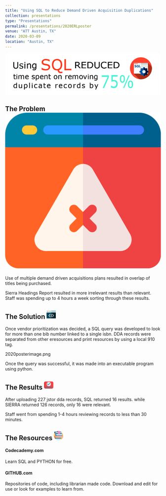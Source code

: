 ```yaml
---
title: "Using SQL to Reduce Demand Driven Acquisition Duplications"
collection: presentations
type: "Presentations"
permalink: /presentations/2020ERLposter
venue: "ATT Austin, TX"
date: 2020-03-09
location: "Austin, TX"
---
```


![Using SQL reduced time spent on removing duplicate records by 75%](https://github.com/KyleneKristine/KyleneKristine.github.io/blob/master/_presentations/2020posterheader.jpg?raw=true "Using SQL reduced time spent on removing duplicate records by 75%")

The Problem <img src="https://github.com/KyleneKristine/KyleneKristine.github.io/blob/master/_presentations/problem.png">
---
Use of multiple demand driven acquisitions plans resulted in overlap of titles being purchased.

Sierra Headings Report resulted in more irrelevant results than relevant. Staff was spending up to 4 hours a week sorting through these results.

The Solution <img src="https://github.com/KyleneKristine/KyleneKristine.github.io/blob/master/_presentations/code.png" width="30" height="30">
---
Once vendor prioritization was decided, a SQL query was developed to look for more than one bib number linked to a single isbn. DDA records were separated from other eresources and print resources by using a local 910 tag. 

2020posterimage.png

Once the query was successful, it was made into an executable program using python.

The Results <img src="https://github.com/KyleneKristine/KyleneKristine.github.io/blob/master/_presentations/solved.png" width="30" height="30">
---
After uploading 227 jstor dda records, SQL returned 16 results. while SIERRA returned 126 records, only 16 were relevant.

Staff went from spending 1-4 hours reviewing records to less than 30 minutes.

The Resources <img src="https://github.com/KyleneKristine/KyleneKristine.github.io/blob/master/_presentations/book.png" width="30" height="30">
---
#### Codecademy.com
Learn SQL and PYTHON for free.

#### GITHUB.com
Repositories of code, including librarian made code. Download and edit for use or look for examples to learn from.

